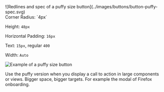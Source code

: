<div class="grid-2" markdown="1">
![Redlines and spec of a puffy size button](../images/buttons/button-puffy-spec.svg)

<div markdown="1">
Corner Radius: `4px`

Height: `48px`

Horizontal Padding: `16px`

Text: `15px`, regular `400`

Width: `Auto`
</div>

![Example of a puffy size button](../images/buttons/button-puffy-example.svg)

Use the puffy version when you display a call to action in large components or views. Bigger space, bigger targets. For example the modal of Firefox onboarding.
</div>